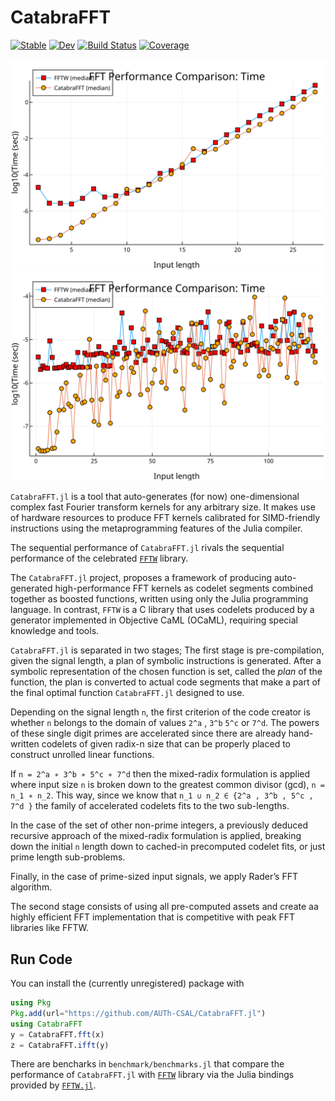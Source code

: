 # CatabraFFT

[![Stable](https://img.shields.io/badge/docs-stable-blue.svg)](https://pitsianis.github.io/`CatabraFFT.jl`/stable/)
[![Dev](https://img.shields.io/badge/docs-dev-blue.svg)](https://pitsianis.github.io/`CatabraFFT.jl`/dev/)
[![Build Status](https://github.com/pitsianis/`CatabraFFT.jl`/actions/workflows/CI.yml/badge.svg?branch=main)](https://github.com/pitsianis/`CatabraFFT.jl`/actions/workflows/CI.yml?query=branch%3Amain)
[![Coverage](https://codecov.io/gh/pitsianis/`CatabraFFT.jl`/branch/main/graph/badge.svg)](https://codecov.io/gh/pitsianis/`CatabraFFT.jl`)



![Alt text](./svgs/radix-2-bench.svg)
![Alt text](./svgs/120_prime_power_on.svg)

`CatabraFFT.jl` is a tool that auto-generates (for now) one-dimensional complex fast Fourier transform kernels for any arbitrary size. It makes use of hardware resources to produce FFT kernels calibrated for SIMD-friendly instructions using the metaprogramming features of the Julia compiler.

The sequential performance of `CatabraFFT.jl` rivals the sequential performance of the celebrated [`FFTW`](https://github.com/FFTW/fftw3) library.

The `CatabraFFT.jl` project, proposes a framework of producing auto-generated high-performance FFT kernels as codelet segments combined together as boosted
functions, written using only the Julia programming language. In contrast, `FFTW` is a C library that uses codelets produced by a generator implemented in Objective CaML (OCaML), requiring special knowledge and tools.

`CatabraFFT.jl` is separated in two stages; The first stage is pre-compilation, given the signal length, a plan of symbolic instructions is generated. After a symbolic representation of the chosen function is set, called the *plan* of the function, the plan is converted to actual code segments that make a part of the final optimal function `CatabraFFT.jl` designed to use.

Depending on the signal length `n`, the first criterion of the code creator is whether `n` belongs to the domain of values `2^a` , `3^b` `5^c` or `7^d`. The powers of these single digit primes are accelerated since there are already hand-written codelets of given radix-n size that
can be properly placed to construct unrolled linear functions.

If `n = 2^a ∗ 3^b ∗ 5^c ∗ 7^d` then the mixed-radix formulation is applied where input
size `n` is broken down to the greatest common divisor (gcd), `n = n_1 ∗ n_2`. This way, since we know that `n_1 ∪ n_2 ∈
{2^a , 3^b , 5^c , 7^d }` the family of accelerated codelets fits to the two sub-lengths.

In the case of the set of other non-prime integers, a previously deduced recursive approach of the mixed-radix formulation is applied, breaking
down the initial `n` length down to cached-in precomputed codelet fits, or just prime length sub-problems.

Finally, in the case of prime-sized input signals, we apply Rader’s FFT algorithm.

The second stage consists of using all pre-computed assets and create aa highly efficient FFT implementation that is competitive with peak  FFT libraries like FFTW.

## Run Code

You can install the (currently unregistered) package with
```julia
using Pkg
Pkg.add(url="https://github.com/AUTh-CSAL/CatabraFFT.jl")
using CatabraFFT
y = CatabraFFT.fft(x)
z = CatabraFFT.ifft(y)
```

There are bencharks in `benchmark/benchmarks.jl` that compare the performance of `CatabraFFT.jl` with [`FFTW`](https://github.com/FFTW/fftw3) library via the Julia bindings provided by [`FFTW.jl`](https://github.com/JuliaMath/FFTW.jl).

